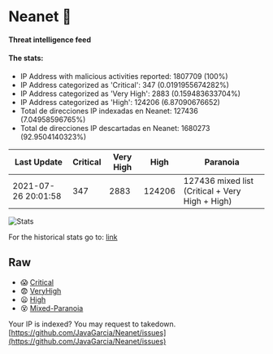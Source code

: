 # Neanet :hocho:
#### Threat intelligence feed
#### The stats:

- IP Address with malicious activities reported: 1807709 (100%)
- IP Address categorized as 'Critical':  347 (0.0191955674282%)
- IP Address categorized as 'Very High':  2883 (0.159483633704%)
- IP Address categorized as 'High':  124206 (6.87090676652)
- Total de direcciones IP indexadas en Neanet:  127436 (7.04958596765%)
- Total de direcciones IP descartadas en Neanet:  1680273 (92.9504140323%)

| Last Update | Critical | Very High | High | Paranoia |
| --- | --- | --- | --- | --- |
| 2021-07-26 20:01:58 | 347 | 2883 | 124206 | 127436 mixed list (Critical + Very High + High)|

![Stats](https://docs.google.com/spreadsheets/d/e/2PACX-1vSnaNMIXVabIpDJjufMlzH7poXnshF3mgd8Is1g9ytUEzVsP5my4Trn8f-xkoLLQ38xpL3HtmUexLo6/pubchart?oid=501124687&format=image)

For the historical stats go to: [link](/stats.csv)
## Raw
- :scream: [Critical](https://raw.githubusercontent.com/JavaGarcia/Neanet/master/blacklists/neanet_critical.txt)
- :fearful: [VeryHigh](https://raw.githubusercontent.com/JavaGarcia/Neanet/master/blacklists/neanet_veryHigh.txtt)
- :frowning: [High](https://raw.githubusercontent.com/JavaGarcia/Neanet/master/blacklists/neanet_high.txt)
- :dizzy_face: [Mixed-Paranoia](https://raw.githubusercontent.com/JavaGarcia/Neanet/master/blacklists/neanet_all.txt)


Your IP is indexed? You may request to takedown. [https://github.com/JavaGarcia/Neanet/issues](https://github.com/JavaGarcia/Neanet/issues)



















































































































































































































































































































































































































































































































































































































































































































































































































































































































































































































































































































































































































































































































































































































































































































































































































































































































































































































































































































































































































































































































































































































































































































































































































































































































































































































































































































































































































































































































































































































































































































































































































































































































































































































































































































































































































































































































































































































































































































































































































































































































































































































































































































































































































































































































































































































































































































































































































































































































































































































































































































































































































































































































































































































































































































































































































































































































































































































































































































































































































































































































































































































































































































































































































































































































































































































































































































































































































































































































































































































































































































































































































































































































































































































































































































































































































































































































































































































































































































































































































